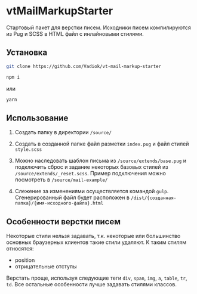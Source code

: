 # vtMailMarkupStarter

Стартовый пакет для верстки писем. Исходники писем компилируются из Pug и SCSS в HTML файл с инлайновыми стилями.


## Установка

```bash
git clone https://github.com/Vadiok/vt-mail-markup-starter
```
```bash
npm i
```
или
```bash
yarn
```


## Использование

1. Создать папку в директории ``/source/``

2. Создать в созданной папке файл разметки ``index.pug`` и файл
стилей ``style.scss``

3. Можно наследовать шаблон письма из ``/source/extends/base.pug`` и
подключить сброс и задание некоторых базовых стилей из
``/source/extends/_reset.scss``. Пример подключения можно посмотреть
в ``/source/mail-example/``

4. Слежение за изменениями осуществляется командой ``gulp``.
Сгенерированный файл будет расположен в
``/dist/{созданная-папка}/{имя-исходного-файла}.html``


## Особенности верстки писем

Некоторые стили нельзя задавать, т.к. некоторые или большинство
основных браузерных клиентов такие стили удаляют. К таким стилям
относятся:

* position
* отрицательные отступы

Верстать проще, используя следующие теги ``div``, ``span``, ``img``,
``a``, ``table``, ``tr``, ``td``. Все остальные особенности лучше
задавать стилями классов.